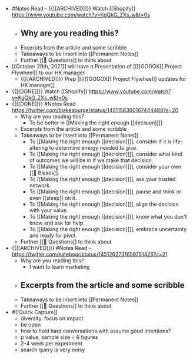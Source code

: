 - #Notes Read - {{[[ARCHIVED]]}}  Watch [[Shopify]] https://www.youtube.com/watch?v=KgQkG_ZXs_w&t=0s
    - Why are you reading this?
        - 
    - Excerpts from the article and some scribble
    - Takeaways to be insert into [[Permanent Notes]]
    - Further [[🤔 Questions]] to think about
- [[October 29th, 2021]] will have a Presentation of [[[[GOGOX]] Project Flywheel]] to our HK manager
    - {{[[ARCHIVED]]}} Prep [[[[[[GOGOX]] Project Flywheel]] updates for HK manager]] 
- {{[[DONE]]}}  Watch [[Shopify]] https://www.youtube.com/watch?v=KgQkG_ZXs_w&t=0s
- {{[[DONE]]}} #Notes Read https://twitter.com/blakeaburge/status/1451156360167444488?s=20 
    - Why are you reading this?
        - To be better in [[Making the right enough [[decision]]]]
    - Excerpts from the article and some scribble
    - Takeaways to be insert into [[Permanent Notes]]
        - To [[Making the right enough [[decision]]]], consider if it is life-altering to determine energy needed to give.
        - To [[Making the right enough [[decision]]]], consider what kind of outcomes we will be in if we make that decision.
        - To [[Making the right enough [[decision]]]], consider your own [[🤔 Biases]].
        - To [[Making the right enough [[decision]]]], ask your trusted network.
        - To [[Making the right enough [[decision]]]], pause and think or even [[sleep]] on it.
        - To [[Making the right enough [[decision]]]], align the decision with your value.
        - To [[Making the right enough [[decision]]]], know what you don't know and ask for help.
        - To [[Making the right enough [[decision]]]], embrace uncertainty and ready for pivot.
    - Further [[🤔 Questions]] to think about
- {{[[ARCHIVED]]}} #Notes Read -  https://twitter.com/katebour/status/1451262731659751425?s=21
    - Why are you reading this?
        - I want to learn marketing
    - Excerpts from the article and some scribble
        - 
    - Takeaways to be insert into [[Permanent Notes]]
    - Further [[🤔 Questions]] to think about
- #[[Quick Capture]]
    - diversity.   focus on impact
    - be open
    - how to hold hard conversations with assume good intentions?
    - p value, sample size = 6 figures
    - 2-4 week per experiment 
    - search query is very noisy
